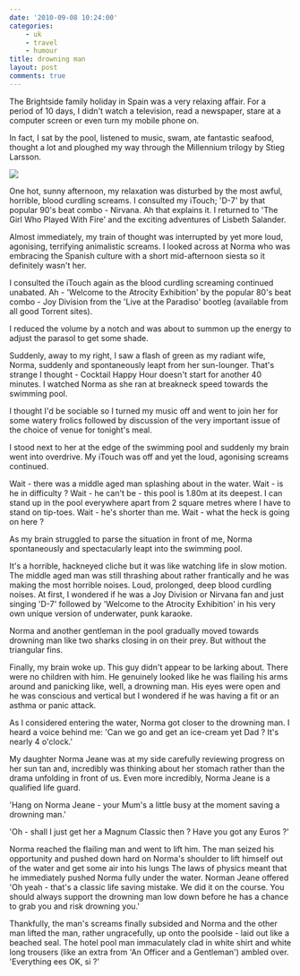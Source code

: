 ```yaml
---
date: '2010-09-08 10:24:00'
categories:
    - uk
    - travel
    - humour
title: drowning man
layout: post
comments: true
---
```

The Brightside family holiday in Spain was a very relaxing affair. For a
period of 10 days, I didn't watch a television, read a newspaper, stare
at a computer screen or even turn my mobile phone on.

In fact, I sat by the pool, listened to music, swam, ate fantastic
seafood, thought a lot and ploughed my way through the Millennium
trilogy by Stieg Larsson.

<a href="http://picasaweb.google.co.uk/lh/photo/fYXZfK5ABbL1eHCIngPp2g?feat=embedwebsite"><img src="http://lh3.ggpht.com/_l2uGy1RGCiE/TIdiF80AvLI/AAAAAAAABn0/b4PtHcYd1Y0/s400/DSC00370.JPG" /></a>

One hot, sunny afternoon, my relaxation was disturbed by the most
awful, horrible, blood curdling screams. I consulted my iTouch; 'D-7'
by that popular 90's beat combo - Nirvana. Ah that explains it. I
returned to 'The Girl Who Played With Fire' and the exciting
adventures of Lisbeth Salander.

Almost immediately, my train of thought was interrupted by yet more
loud, agonising, terrifying animalistic screams. I looked across at
Norma who was embracing the Spanish culture with a short mid-afternoon
siesta so it definitely wasn't her.

I consulted the iTouch again as the blood curdling screaming continued
unabated. Ah - 'Welcome to the Atrocity Exhibition' by the popular
80's beat combo - Joy Division from the 'Live at the Paradiso' bootleg
(available from all good Torrent sites).

I reduced the volume by a notch and was about to summon up the energy to
adjust the parasol to get some shade.

Suddenly, away to my right, I saw a flash of green as my radiant wife,
Norma, suddenly and spontaneously leapt from her sun-lounger. That's
strange I thought - Cocktail Happy Hour doesn't start for another 40
minutes. I watched Norma as she ran at breakneck speed towards the
swimming pool.

I thought I'd be sociable so I turned my music off and went to join her
for some watery frolics followed by discussion of the very important
issue of the choice of venue for tonight's meal.

I stood next to her at the edge of the swimming pool and suddenly my
brain went into overdrive. My iTouch was off and yet the loud, agonising
screams continued.

Wait - there was a middle aged man splashing about in the water. Wait -
is he in difficulty ? Wait - he can't be - this pool is 1.80m at its
deepest. I can stand up in the pool everywhere apart from 2 square
metres where I have to stand on tip-toes. Wait - he's shorter than me.
Wait - what the heck is going on here ?

As my brain struggled to parse the situation in front of me, Norma
spontaneously and spectacularly leapt into the swimming pool.

It's a horrible, hackneyed cliche but it was like watching life in
slow motion. The middle aged man was still thrashing about rather
frantically and he was making the most horrible noises. Loud,
prolonged, deep blood curdling noises. At first, I wondered if he was
a Joy Division or Nirvana fan and just singing 'D-7' followed by
'Welcome to the Atrocity Exhibition' in his very own unique version of
underwater, punk karaoke.

Norma and another gentleman in the pool gradually moved towards drowning
man like two sharks closing in on their prey. But without the triangular
fins.

Finally, my brain woke up. This guy didn't appear to be larking about.
There were no children with him. He genuinely looked like he was
flailing his arms around and panicking like, well, a drowning man. His
eyes were open and he was conscious and vertical but I wondered if he
was having a fit or an asthma or panic attack.

As I considered entering the water, Norma got closer to the drowning
man. I heard a voice behind me: 'Can we go and get an ice-cream yet
Dad ? It's nearly 4 o'clock.'

My daughter Norma Jeane was at my side carefully reviewing progress on
her sun tan and, incredibly was thinking about her stomach rather than
the drama unfolding in front of us. Even more incredibly, Norma Jeane is
a qualified life guard.

'Hang on Norma Jeane - your Mum's a little busy at the moment saving a
drowning man.'

'Oh - shall I just get her a Magnum Classic then ? Have you got any
Euros ?'

Norma reached the flailing man and went to lift him. The man seized
his opportunity and pushed down hard on Norma's shoulder to lift
himself out of the water and get some air into his lungs The laws of
physics meant that he immediately pushed Norma fully under the
water. Norman Jeane offered 'Oh yeah - that's a classic life saving
mistake. We did it on the course. You should always support the
drowning man low down before he has a chance to grab you and risk
drowning you.'

Thankfully, the man's screams finally subsided and Norma and the other
man lifted the man, rather ungracefully, up onto the poolside - laid
out like a beached seal. The hotel pool man immaculately clad in white
shirt and white long trousers (like an extra from 'An Officer and a
Gentleman') ambled over. 'Everything ees OK, si ?'
